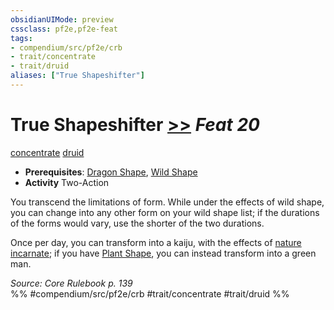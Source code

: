 ```yaml
---
obsidianUIMode: preview
cssclass: pf2e,pf2e-feat
tags:
- compendium/src/pf2e/crb
- trait/concentrate
- trait/druid
aliases: ["True Shapeshifter"]
---
```

# True Shapeshifter  [>>](rules/core-rulebook/chapter-9-playing-the-game.md#Actions "Two-Action") *Feat 20*  
[concentrate](rules/traits/concentrate.md)  [druid](rules/traits/druid.md)  

- **Prerequisites**: [Dragon Shape](compendium/feats/dragon-shape.md), [Wild Shape](compendium/feats/wild-shape.md)
- **Activity** Two-Action

You transcend the limitations of form. While under the effects of wild shape, you can change into any other form on your wild shape list; if the durations of the forms would vary, use the shorter of the two durations.

Once per day, you can transform into a kaiju, with the effects of [nature incarnate](compendium/spells/nature-incarnate.md); if you have [Plant Shape](compendium/feats/plant-shape.md), you can instead transform into a green man.

*Source: Core Rulebook p. 139*  
%% #compendium/src/pf2e/crb #trait/concentrate #trait/druid %%